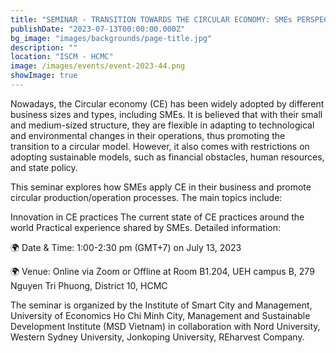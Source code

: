 ```yaml
---
title: "SEMINAR - TRANSITION TOWARDS THE CIRCULAR ECONOMY: SMEs PERSPECTIVE"
publishDate: "2023-07-13T00:00:00.000Z"
bg_image: "images/backgrounds/page-title.jpg"
description: "" 
location: "ISCM - HCMC"
image: /images/events/event-2023-44.png
showImage: true
---
```


Nowadays, the Circular economy (CE) has been widely adopted by different business sizes and types, including SMEs. It is believed that with their small and medium-sized structure, they are flexible in adapting to technological and environmental changes in their operations, thus promoting the transition to a circular model. However, it also comes with restrictions on adopting sustainable models, such as financial obstacles, human resources, and state policy.

This seminar explores how SMEs apply CE in their business and promote circular production/operation processes. The main topics include:

Innovation in CE practices
The current state of CE practices around the world
Practical experience shared by SMEs.
Detailed information:

🌍 Date & Time: 1:00-2:30 pm (GMT+7) on July 13, 2023

🌍 Venue: Online via Zoom or Offline at Room B1.204, UEH campus B, 279 Nguyen Tri Phuong, District 10, HCMC

The seminar is organized by the Institute of Smart City and Management, University of Economics Ho Chi Minh City, Management and Sustainable Development Institute (MSD Vietnam) in collaboration with Nord University, Western Sydney University, Jonkoping University, REharvest Company.

